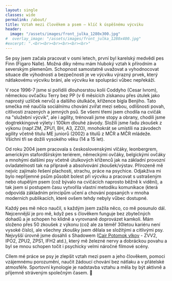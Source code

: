 ```yaml
---
layout: single
classes: wide
permalink: /about/
title: Vztah mezi člověkem a psem – klíč k úspěšnému výcviku
header:
  image: "/assets/images/front_julka_1280x300.jpg"
#  overlay_image: "/assets/images/front_julka_1280x400.jpg"
#excerpt: ".<br><br><br><br><br><br>"
---
```


Se psy jsem začala pracovat v osmi letech, první byl karelský medvědí pes Finn (Figaro Nalle). Možná díky němu mám hluboký vztah k přírodním a severským plemenům. Schopnost samostatně uvažovat a vyhodnocovat situace dle výhodnosti a bezpečnosti je ve výcviku výrazný prvek, který nátlakovému výcviku brání, ale výcviku ke spolupráci vůbec nepřekáží.

V roce 1996-7 jsme si pořídili dlouhosrstou kolii Coddyho (Cesar Ivrom), německou ovčačku Terry bez PP (v 6 měsících získanou přes útulek jako naprostý uzlíček nervů) a dalšího útulkáče, křížence bígla Benjiho. Tato smečka mě naučila sociálnímu chování zvířat mezi sebou, odlišnosti povah, citlivosti zrazených a jemných psů. Se všemi třemi jsem chodila na cvičák na "služební výcvik", ale i agility, trénovali jsme stopy a obrany, chodili jsme dogtrekkingové výlety i 100km dlouhé závody. Složili jsme řadu zkoušek z výkonu (např.ZM, ZPU1, BH, A3, ZZO), mnohokrát se umístili na závodech agility včetně titulu ME juniorů (2002) a titulů z MČR a MČR mládeže. Všichni tři se dožili vysokého věku (14 a 15 let).

Od roku 2004 jsem pracovala s československými vlčáky, leonbergrem, americkým stafordšírským teriérem, německými ovčáky, belgickými ovčáky a mnohými dalšími psy včetně útulkových kříženců jak na základní provozní ovladatelnosti tak na přípravě a absolvování zkoušek/výstav. Přirozeně mě nejvíc zajímalo řešení plachosti, strachu, práce na psychice. Odjakživa mi bylo nepříjemné psům působit bolest při výcviku a pracovat s ustrašeným nebo otupělým psem (což bývalo na cvičácích naprosto běžně k vidění), a tak jsem si postupem času vytvořila vlastní metodiku komunikace (která odpovídá základním principům učení a chování popsaných v mnoha moderních publikacích, které ovšem tehdy nebyly vůbec dostupné.

Každý pes mě něco naučil, s každým jsem zažila něco, co mě posunulo dál. Nejcennější je pro mě, když pes s člověkem funguje bez zbytečných dohadů a je schopen ho klidně a vyrovnaně doprovázet kamkoli. Mám složeno přes 50 zkoušek z výkonu (což ale za téměř 30letou kariéru není vysoké číslo), ale všechny zkoušky jsem dělala se složitými a citlivými psy. Nejvyšší úrovně jsme dosáhli s Shadowem ([Cair Potomok vlkov]("https://cair.websnadno.cz/VYCVIK-CESKOSLOVENSKYCH-VLCAKU.html") - ZVV2, IPO2, ZPU2, ZPS1, IFH2 atd.), který mě železné nervy a dobráckou povahu a byl se mnou schopen točit i psychicky velmi náročné filmové scény.

Cílem mé práce se psy je zlepšit vztah mezi psem a jeho člověkem, pomoci vzájemnému porozumění, naučit žádoucí chování bez nátlaku a v přátelské atmosféře. Sportovní kynologie je nadstavba vztahu a měla by být aktivně a příjemně stráveným společným časem. 🐾

